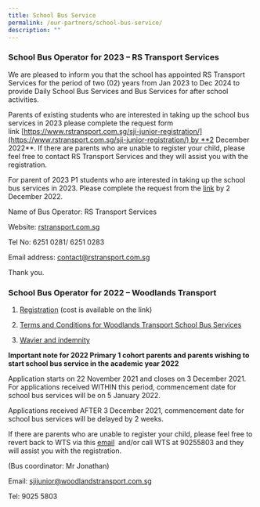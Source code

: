 ```yaml
---
title: School Bus Service
permalink: /our-partners/school-bus-service/
description: ""
---
```

### School Bus Operator for 2023 – RS Transport Services

  

We are pleased to inform you that the school has appointed RS Transport Services for the period of two (02) years from Jan 2023 to Dec 2024 to provide Daily School Bus Services and Bus Services for after school activities.

Parents of existing students who are interested in taking up the school bus services in 2023 please complete the request form link [https://www.rstransport.com.sg/sji-junior-registration/](https://www.rstransport.com.sg/sji-junior-registration/) by **2 December 2022**. If there are parents who are unable to register your child, please feel free to contact RS Transport Services and they will assist you with the registration.

  

For parent of 2023 P1 students who are interested in taking up the school bus services in 2023. Please complete the request from the [link](https://www.rstransport.com.sg/sji-junior-registration/) by 2 December 2022.

Name of Bus Operator: RS Transport Services

Website: <a href="rstransport.com.sg">rstransport.com.sg</a>

Tel No: 6251 0281/ 6251 0283

Email address: [contact@rstransport.com.sg](mailto:contact@rstransport.com.sg)

Thank you.

### School Bus Operator for 2022 – Woodlands Transport 

  

1) [Registration](https://parent.schoolbus.solutions/) (cost is available on the link) 

2) [Terms and Conditions for Woodlands Transport School Bus Services](https://parent.schoolbus.solutions/term-and-conditions)

3) [Wavier and indemnity](https://parent.schoolbus.solutions/waiver-and-indemnity) 

  

**Important note for 2022 Primary 1 cohort parents and parents wishing to start school bus service in the academic year 2022**

  

Application starts on 22 November 2021 and closes on 3 December 2021. For applications received WITHIN this period, commencement date for school bus services will be on 5 January 2022. 

  

Applications received AFTER 3 December 2021, commencement date for school bus services will be delayed by 2 weeks.

  

If there are parents who are unable to register your child, please feel free to revert back to WTS via this [email](mailto:sjijunior@woodlandstransport.com.sg)  and/or call WTS at 90255803 and they will assist you with the registration.

  

  

(Bus coordinator: Mr Jonathan)  

  

Email: [sjijunior@woodlandstransport.com.sg](mailto:sjijunior@woodlandstransport.com.sg)

  

Tel: 9025 5803
